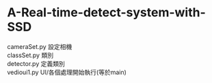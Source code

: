 # A-Real-time-detect-system-with-SSD
cameraSet.py 設定相機  
classSet.py 類別  
detector.py 定義類別  
vedioui1.py UI/各個處理開始執行(等於main)  
